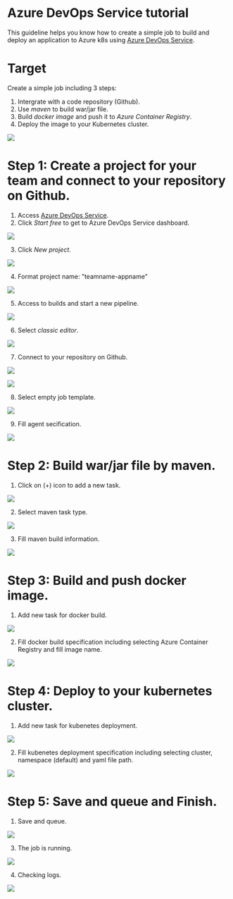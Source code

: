 # Azure DevOps Service tutorial
This guideline helps you know how to create a simple job to build and deploy an application to Azure k8s using [Azure DevOps Service](https://azure.microsoft.com/en-us/services/devops/).

# Target
Create a simple job including 3 steps:
1. Intergrate with a code repository (Github).
2. Use *maven* to build war/jar file.
3. Build *docker image* and push it to *Azure Container Registry*.
4. Deploy the image to your Kubernetes cluster.

![](p-p1.png)

# Step 1: Create a project for your team and connect to your repository on Github.
1. Access [Azure DevOps Service](https://azure.microsoft.com/en-us/services/devops/).
2. Click *Start free* to get to Azure DevOps Service dashboard.

![](p-p2.png)

3. Click *New project*. 

![](p-new-pj.png)

4. Format project name: "teamname-appname"

![](p-team-name.png)

5. Access to builds and start a new pipeline.

![](p-start-build.png)

6. Select *classic editor*.

![](p-classic.png)

7. Connect to your repository on Github.

![](p-github.png)

![](p-github2.png)

8. Select empty job template.

![](p-select-empty.png)

9. Fill agent secification.

![](p-agent-spec.png)

# Step 2: Build war/jar file by maven.

1. Click on (+) icon to add a new task.

![](p-agent-spec.png)

2. Select maven task type.

![](p-select-maven.png)

3. Fill maven build information.

![](p-fill-maven.png)


# Step 3: Build and push docker image.

1. Add new task for docker build. 

![](p-build-docker.png)

2. Fill docker build specification including selecting Azure Container Registry and fill image name.

![](p-fill-docker.png)

# Step 4: Deploy to your kubernetes cluster.

1. Add new task for kubenetes deployment. 

![](p-select-kube.png)

2. Fill kubenetes deployment specification including selecting cluster, namespace (default) and yaml file path. 

![](p-kube-spec.png)

# Step 5: Save and queue and Finish.

1. Save and queue.

![](p-save.png)

3. The job is running.

![](p-running.png)

4. Checking logs.

![](p-logs.png)